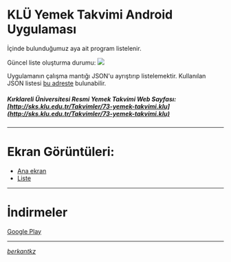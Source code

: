 # KLÜ Yemek Takvimi Android Uygulaması 

İçinde bulunduğumuz aya ait program listelenir.

Güncel liste oluşturma durumu:  ![](https://github.com/berkantkz/KLU_Yemek/workflows/Node%20CI/badge.svg)

Uygulamanın çalışma mantığı JSON'u ayrıştırıp listelemektir. Kullanılan JSON listesi [bu adreste](https://berkantkz.github.io/KLU_Yemek/list.json) bulunabilir.

##### *Kırklareli Üniversitesi Resmi Yemek Takvimi Web Sayfası:* [http://sks.klu.edu.tr/Takvimler/73-yemek-takvimi.klu](http://sks.klu.edu.tr/Takvimler/73-yemek-takvimi.klu)

----------

# Ekran Görüntüleri:

- [Ana ekran](https://i.hizliresim.com/NODvpO.png) 
- [Liste](https://i.hizliresim.com/ROD7P1.png)

----------

# İndirmeler

[Google Play](https://play.google.com/store/apps/details?id=io.github.berkantkz.klu)

----------

[_berkantkz_](https://berkantkz.github.io)
